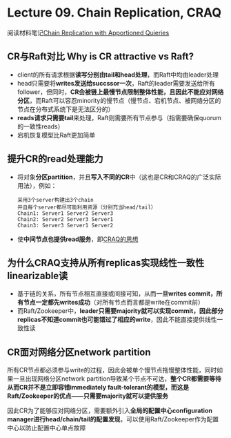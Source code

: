 # Lecture 09. Chain Replication, CRAQ

阅读材料笔记[Chain Replication with Apportioned Quieries](CRAQ_Chain_Replication.md)

## CR与Raft对比 Why is CR attractive vs Raft?

- client的所有请求根据**读写分别由tail和head处理**，而Raft中均由leader处理
- head只需要将**writes发送给succssor一次**，Raft的leader需要发送给所有follower，但同时，**CR会被链上最慢节点限制整体性能，且因此不能应对网络分区**，而Raft可以容忍minority的慢节点（慢节点、宕机节点、被网络分区的节点在分布式系统下是无法区分的）
- **reads请求只需要tail**来处理，Raft则需要所有节点参与（指需要确保quorum的一致性reads）
- 宕机恢复模型比Raft更加简单

## 提升CR的read处理能力

- 将对象**分区partition**，并且**写入不同的CR**中（这也是CR和CRAQ的广泛实际用法），例如：

    ```text
    采用3个server构建出3个chain
    并且每个server都尽可能利用资源（分别充当head/tail）
    Chain1: Server1 Server2 Server3
    Chain2: Server2 Server3 Server1
    Chain3: Server3 Server1 Server2
    ```

- 使**中间节点也提供read服务**，即[CRAQ的思想](CRAQ_Chain_Replication.md##3-链式复制与分配的查询-chain-replication-with-apportioned-queries)

## 为什么CRAQ支持从所有replicas实现线性一致性linearizable读

- 基于链的关系，所有节点相互直接或间接可知，从而**一旦writes commit，所有节点一定都先writes成功**（对所有节点而言都是write在commit前）
- 而Raft/Zookeeper中，**leader只需要majority就可以实现commit，因此部分replicas不知道commit也可能错过了相应的write**，因此不能直接提供线性一致性读

## CR面对网络分区network partition

所有CR节点都必须参与write的过程，因此会被单个慢节点拖慢整体性能，同时如果一旦出现网络分区network partition导致某个节点不可达，**整个CR都需要等待从而CR并不是立即容错immediately fault-tolerant的模型，而这是Raft/Zookeeper的优点——只需要majority就可以提供服务**

因此CR为了能够应对网络分区，需要额外引入**全局的配置中心configuration manager进行head/chain/tail的配置发现**，可以使用Raft/Zookeeper作为配置中心以防止配置中心单点故障
